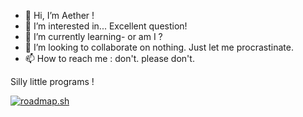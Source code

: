 - 👋 Hi, I’m Aether !
- 👀 I’m interested in... Excellent question!
- 🌱 I’m currently learning- or am I ?
- 💞️ I’m looking to collaborate on nothing. Just let me procrastinate.
- 📫 How to reach me : don't. please don't.

Silly little programs !

<!---
AetherSky-arch/AetherSky-arch is a ✨ special ✨ repository because its `README.md` (this file) appears on your GitHub profile.
You can click the Preview link to take a look at your changes.
--->

[![roadmap.sh](https://roadmap.sh/card/wide/66f5f9a4c45e253cb0ba63f1?variant=dark&roadmaps=cyber-security)](https://roadmap.sh)
